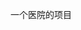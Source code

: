 <!--
 * @Description:  
 * @Author: huangyue
 * @LastEditors: huangyue
 * @LastEditTime: 2023-06-11 21:54:29
-->
一个医院的项目